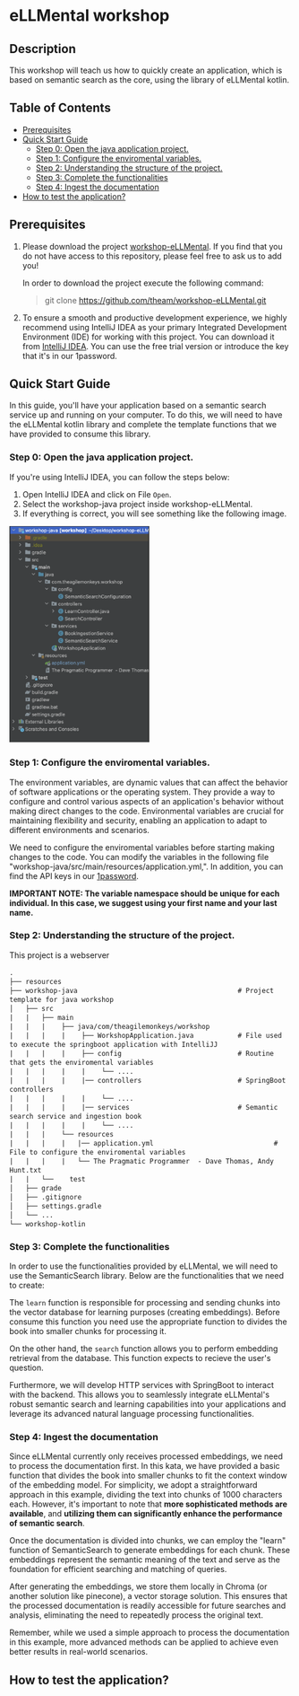 <!-- omit in toc -->
# eLLMental workshop
<!-- omit in toc -->
## Description

This workshop will teach us how to quickly create an application, which is based on semantic search as the core, using 
the library of eLLMental kotlin.

<!-- omit in toc -->
## Table of Contents

- [Prerequisites](#prerequisites)
- [Quick Start Guide](#quick-start-guide)
  - [Step 0: Open the java application project.](#step-0-open-the-java-application-project)
  - [Step 1: Configure the enviromental variables.](#step-1-configure-the-enviromental-variables)
  - [Step 2: Understanding the structure of the project.](#step-2-understanding-the-structure-of-the-project)
  - [Step 3: Complete the functionalities](#step-3-complete-the-functionalities)
  - [Step 4: Ingest the documentation](#step-4-ingest-the-documentation)
- [How to test the application?](#how-to-test-the-application)

## Prerequisites

1. Please download the project [workshop-eLLMental](https://github.com/theam/workshop-eLLMental.git). If you find that you do not have access to this repository, please feel free to ask us to add you!

   In order to download the project execute the following command: 
   > git clone https://github.com/theam/workshop-eLLMental.git

2. To ensure a smooth and productive development experience, we highly recommend using IntelliJ IDEA as your primary 
Integrated Development Environment (IDE) for working with this project. You can download it from [IntelliJ IDEA](https://www.jetbrains.com/idea/download/?section=mac).
You can use the free trial version or introduce the key that it's in our 1password.

## Quick Start Guide

In this guide, you'll have your application based on a semantic search service up and running on your computer. 
To do this, we will need to have the eLLMental kotlin library and complete the template functions that we have provided to consume this library. 

### Step 0: Open the java application project.

If you're using IntelliJ IDEA, you can follow the steps below:

1. Open IntelliJ IDEA and click on File `Open`.
2. Select the workshop-java project inside workshop-eLLMental.
3. If everything is correct, you will see something like the following image. 

<img src="resources/intellij_project_open.png" alt="Intellij project open" width="250"/>

### Step 1: Configure the enviromental variables.

The environment variables, are dynamic values that can affect the behavior of software applications or the operating system. They provide a way to configure and control various aspects of an application's behavior without making direct changes to the code. Environmental variables are crucial for maintaining flexibility and security, enabling an application to adapt to different environments and scenarios.

We need to configure the enviromental variables before starting making changes to the code. You can modify the variables in the following file "workshop-java/src/main/resources/application.yml,". In addition, you can find the API keys in our [1password](https://start.1password.com/open/i?a=Z7M3NNFDB5FWNDINTDJPDR6MI4&v=gohapx2edta6xazhcluyply6ku&i=xzh3u7o5zfgkvecmccd6dsuu2q&h=theagilemonkeys.1password.com).


**IMPORTANT NOTE: The variable namespace should be unique for each individual. In this case, we suggest using your first name and your last name.**

### Step 2: Understanding the structure of the project.

This project is a webserver 

    .
    ├── resources               
    ├── workshop-java                                        # Project template for java workshop
    │   ├── src 
    |   |   ├── main 
    |   |   |    ├── java/com/theagilemonkeys/workshop
    |   |   |    |    ├── WorkshopApplication.java           # File used to execute the springboot application with IntelliJJ
    |   |   |    |    ├── config                             # Routine that gets the enviromental variables
    |   |   |    |    |    └── ....
    |   |   |    |    |── controllers                        # SpringBoot controllers
    |   |   |    |    |    └── ....
    |   |   |    |    |── services                           # Semantic search service and ingestion book
    |   |   |    |    |    └── ....
    |   |   |    └── resources
    |   |   |    |   |── application.yml                              # File to configure the enviromental variables
    |   |   |    |   └── The Pragmatic Programmer  - Dave Thomas, Andy Hunt.txt
    |   |   └──    test                                                          
    │   ├── grade                                                               
    │   ├── .gitignore                                                         
    │   ├── settings.gradle                                                      
    │   └── ...                                                                  
    └── workshop-kotlin

### Step 3: Complete the functionalities

In order to use the functionalities provided by eLLMental, we will need to use the SemanticSearch library. Below are the functionalities that we need to create:

The `learn` function is responsible for processing and sending chunks into the vector database for learning purposes (creating embeddings). Before consume this function  you need use the appropriate function to divides the book into smaller chunks for processing it.

On the other hand, the `search` function allows you to perform embedding retrieval from the database. This function expects to recieve the user's question.

Furthermore, we will develop HTTP services with SpringBoot to interact with the backend. This allows you to seamlessly integrate eLLMental's robust semantic search and learning capabilities into your applications and leverage its advanced natural language processing functionalities.

### Step 4: Ingest the documentation

Since eLLMental currently only receives processed embeddings, we need to process the documentation first. In this kata, we have provided a basic function that divides the book into smaller chunks to fit the context window of the embedding model. For simplicity, we adopt a straightforward 
approach in this example, dividing the text into chunks of 1000 characters each. However, it's important to note that **more sophisticated methods are available**, and **utilizing them can significantly enhance the performance of semantic search**.

Once the documentation is divided into chunks, we can employ the "learn" function of SemanticSearch to generate embeddings for each chunk. These embeddings represent the semantic meaning of the text and serve as the foundation for efficient searching and matching of queries.

After generating the embeddings, we store them locally in Chroma (or another solution like pinecone), a vector storage solution. This ensures that the processed documentation is readily accessible for future searches and analysis, eliminating the need to repeatedly process the original text.

Remember, while we used a simple approach to process the documentation in this example, more advanced methods can be applied to achieve even better results in real-world scenarios.

## How to test the application?


